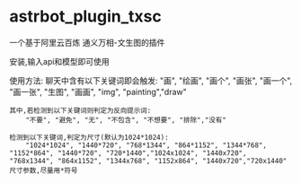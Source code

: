# astrbot_plugin_txsc

一个基于阿里云百炼 通义万相-文生图的插件

安装,输入api和模型即可使用

使用方法:
    聊天中含有以下关键词即会触发:
        "画", "绘画", "画个", "画张", "画一个", "画一张", "生图", "画画", "img", "painting","draw"
 
    其中,若检测到以下关键词则判定为反向提示词:
        "不要", "避免", "无", "不包含", "不想要", "排除","没有"
    
    检测到以下关键词,判定为尺寸(默认为1024*1024):
        "1024*1024", "1440*720", "768*1344", "864*1152", "1344*768", "1152*864", "1440*720", "720*1440","1024x1024", "1440x720", "768x1344", "864x1152", "1344x768", "1152x864", "1440x720","720x1440"
    尺寸参数,尽量用*符号
